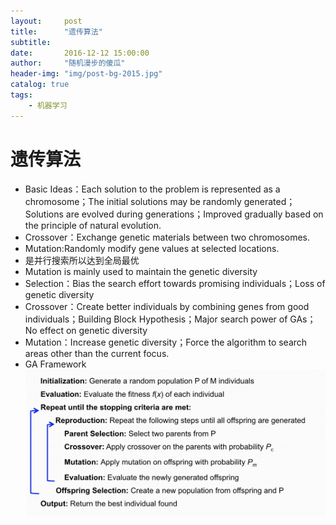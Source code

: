 ```yaml
---
layout:     post
title:      "遗传算法"
subtitle:
date:       2016-12-12 15:00:00
author:     "随机漫步的傻瓜"
header-img: "img/post-bg-2015.jpg"
catalog: true
tags:
    - 机器学习
---
```


# 遗传算法
- Basic Ideas：Each solution to the problem is represented as a chromosome；The initial solutions may be randomly generated；Solutions are evolved during generations；Improved gradually based on the principle of natural evolution.
- Crossover：Exchange genetic materials between two chromosomes.
- Mutation:Randomly modify gene values at selected locations.
- 是并行搜索所以达到全局最优
- Mutation is mainly used to maintain the genetic diversity
- Selection：Bias the search effort towards promising individuals；Loss of genetic diversity
- Crossover：Create better individuals by combining genes from good individuals；Building Block Hypothesis；Major search power of GAs；No effect on  genetic diversity
- Mutation：Increase genetic diversity；Force the algorithm to search areas other than the current focus.
- GA Framework
![GA](/img/GA.PNG)
